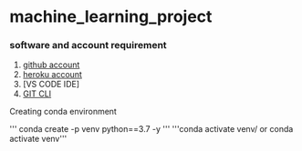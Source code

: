 # machine_learning_project

### software and account requirement

1. [github account](https://github.com/)
2. [heroku account](https://devcenter.heroku.com/articles/heroku-cli)
3. [VS CODE IDE]
4. [GIT CLI](https://git-scm.com/book/en/v2/Getting-Started-The-Command-Line)

Creating conda environment

'''
conda create -p venv python==3.7 -y
'''
'''conda activate venv/ or conda activate venv'''